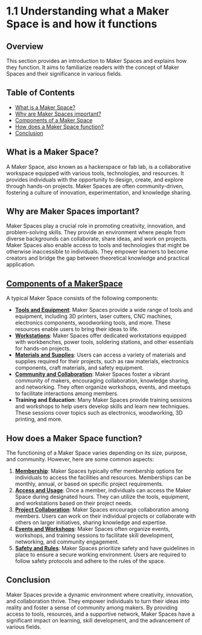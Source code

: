 
# 1.1 Understanding what a Maker Space is and how it functions

## Overview
This section provides an introduction to Maker Spaces and explains how they function. It aims to familiarize readers with the concept of Maker Spaces and their significance in various fields.

## Table of Contents
- [What is a Maker Space?](#what-is-a-maker-space)
- [Why are Maker Spaces important?](#why-are-maker-spaces-important)
- [Components of a Maker Space](#components-of-a-maker-space)
- [How does a Maker Space function?](#how-does-a-maker-space-function)
- [Conclusion](#conclusion)

## What is a Maker Space?
A Maker Space, also known as a hackerspace or fab lab, is a collaborative workspace equipped with various tools, technologies, and resources. It provides individuals with the opportunity to design, create, and explore through hands-on projects. Maker Spaces are often community-driven, fostering a culture of innovation, experimentation, and knowledge sharing.

## Why are Maker Spaces important?
Maker Spaces play a crucial role in promoting creativity, innovation, and problem-solving skills. They provide an environment where people from diverse backgrounds can collaborate, share ideas, and work on projects. Maker Spaces also enable access to tools and technologies that might be otherwise inaccessible to individuals. They empower learners to become creators and bridge the gap between theoretical knowledge and practical application.

## [Components of a MakerSpace](https://github.com/mrthomware/MakerSpace/blob/main/MakerSpace/1.1_Understand_what_a_Maker_Space_is_and_how_it_functions/Components%20of%20a%20Maker%20Space/README.md)
A typical Maker Space consists of the following components:
- [**Tools and Equipment**](https://github.com/mrthomware/MakerSpace/blob/main/MakerSpace/1.1_Understand_what_a_Maker_Space_is_and_how_it_functions/Components%20of%20a%20Maker%20Space/Tools%20and%20Equipment.md): Maker Spaces provide a wide range of tools and equipment, including 3D printers, laser cutters, CNC machines, electronics components, woodworking tools, and more. These resources enable users to bring their ideas to life.
- [**Workstations**](https://github.com/mrthomware/MakerSpace/blob/main/MakerSpace/1.1_Understand_what_a_Maker_Space_is_and_how_it_functions/MakerSpace%20Workstations.md): Maker Spaces offer dedicated workstations equipped with workbenches, power tools, soldering stations, and other essentials for hands-on projects.
- [**Materials and Supplies**](https://github.com/mrthomware/MakerSpace/blob/main/MakerSpace/1.1_Understand_what_a_Maker_Space_is_and_how_it_functions/MakerSpace%20Materials%20and%20Supplies.md): Users can access a variety of materials and supplies required for their projects, such as raw materials, electronics components, craft materials, and safety equipment.
- [**Community and Collaboration**](https://github.com/mrthomware/MakerSpace/blob/main/MakerSpace/1.1_Understand_what_a_Maker_Space_is_and_how_it_functions/MakerSpace%20Community%20and%20Collaboration.md): Maker Spaces foster a vibrant community of makers, encouraging collaboration, knowledge sharing, and networking. They often organize workshops, events, and meetups to facilitate interactions among members.
- **Training and Education**: Many Maker Spaces provide training sessions and workshops to help users develop skills and learn new techniques. These sessions cover topics such as electronics, woodworking, 3D printing, and more.

## How does a Maker Space function?
The functioning of a Maker Space varies depending on its size, purpose, and community. However, here are some common aspects:
1. [**Membership**](https://github.com/mrthomware/MakerSpace/blob/main/MakerSpace/1.1_Understand_what_a_Maker_Space_is_and_how_it_functions/MakerSpace%20Membership.md): Maker Spaces typically offer membership options for individuals to access the facilities and resources. Memberships can be monthly, annual, or based on specific project requirements.
2. [**Access and Usage**](https://github.com/mrthomware/MakerSpace/blob/main/MakerSpace/1.1_Understand_what_a_Maker_Space_is_and_how_it_functions/MakerSpace%20Access%20and%20Usage.md): Once a member, individuals can access the Maker Space during designated hours. They can utilize the tools, equipment, and workstations based on their project needs.
3. [**Project Collaboration**](https://github.com/mrthomware/MakerSpace/blob/main/MakerSpace/1.1_Understand_what_a_Maker_Space_is_and_how_it_functions/MakerSpace%20Project%20Collaboration.md): Maker Spaces encourage collaboration among members. Users can work on their individual projects or collaborate with others on larger initiatives, sharing knowledge and expertise.
4. [**Events and Workshops**](https://github.com/mrthomware/MakerSpace/blob/main/MakerSpace/1.1_Understand_what_a_Maker_Space_is_and_how_it_functions/MakerSpace%20Events%20and%20Workshops.md): Maker Spaces often organize events, workshops, and training sessions to facilitate skill development, networking, and community engagement.
5. [**Safety and Rules**](https://github.com/mrthomware/MakerSpace/blob/main/MakerSpace/1.1_Understand_what_a_Maker_Space_is_and_how_it_functions/MakerSpace%20Safety%20and%20Rules.md): Maker Spaces prioritize safety and have guidelines in place to ensure a secure working environment. Users are required to follow safety protocols and adhere to the rules of the space.

## Conclusion
Maker Spaces provide a dynamic environment where creativity, innovation, and collaboration thrive. They empower individuals to turn their ideas into reality and foster a sense of community among makers. By providing access to tools, resources, and a supportive network, Maker Spaces have a significant impact on learning, skill development, and the advancement of various fields.

